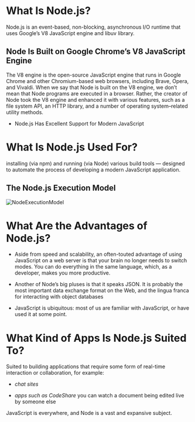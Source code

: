 # What Is Node.js?

Node.js is an event-based, non-blocking, asynchronous I/O runtime that uses Google’s V8 JavaScript engine and libuv library.

## Node Is Built on Google Chrome’s V8 JavaScript Engine

The V8 engine is the open-source JavaScript engine that runs in Google Chrome and other Chromium-based web browsers, including Brave, Opera, and Vivaldi. When we say that Node is built on the V8 engine, we don’t mean that Node programs are executed in a browser. Rather, the creator of Node took the V8 engine and enhanced it with various features, such as a file system API, an HTTP library, and a number of operating system–related utility methods.

+ Node.js Has Excellent Support for Modern JavaScript

# What Is Node.js Used For?

installing (via npm) and running (via Node) various build tools — designed to automate the process of developing a modern JavaScript application.

## The Node.js Execution Model

![NodeExecutionModel](https://uploads.sitepoint.com/wp-content/uploads/2012/10/1516152673node_event_loop.png)

# What Are the Advantages of Node.js?

+ Aside from speed and scalability, an often-touted advantage of using JavaScript on a web server is that your brain no longer needs to switch modes. You can do everything in the same language, which, as a developer, makes you more productive.

+ Another of Node’s big pluses is that it speaks JSON. It is probably the most important data exchange format on the Web, and the lingua franca for interacting with object databases 

+ JavaScript is ubiquitous: most of us are familiar with JavaScript, or have used it at some point.

# What Kind of Apps Is Node.js Suited To?

Suited to building applications that require some form of real-time interaction or collaboration, for example:
+ *chat sites* 

+ *apps such as CodeShare* you can watch a document being edited live by someone else

JavaScript is everywhere, and Node is a vast and expansive subject.

